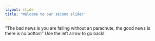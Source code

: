 ```yaml
---
layout: slide
title: "Welcome to our second slide!"
---
```

"The bad news is you are falling without an parachute, the good news is there is no bottom"
Use the left arrow to go back!
